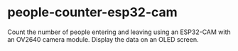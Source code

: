 # people-counter-esp32-cam
Count the number of people entering and leaving using an ESP32-CAM with an OV2640 camera module. Display the data on an OLED screen.
